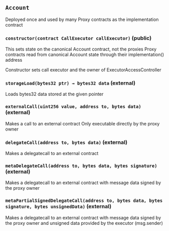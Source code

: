 ## `Account`

Deployed once and used by many Proxy contracts as the implementation contract




### `constructor(contract CallExecutor callExecutor)` (public)

This sets state on the canonical Account contract, not the proxies
Proxy contracts read from canonical Account state through their implementation() address


Constructor sets call executor and the owner of ExecutorAccessController


### `storageLoad(bytes32 ptr) → bytes32 data` (external)



Loads bytes32 data stored at the given pointer


### `externalCall(uint256 value, address to, bytes data)` (external)



Makes a call to an external contract
Only executable directly by the proxy owner


### `delegateCall(address to, bytes data)` (external)



Makes a delegatecall to an external contract


### `metaDelegateCall(address to, bytes data, bytes signature)` (external)



Makes a delegatecall to an external contract with message data signed by the proxy owner


### `metaPartialSignedDelegateCall(address to, bytes data, bytes signature, bytes unsignedData)` (external)



Makes a delegatecall to an external contract with message data signed by the proxy owner and unsigned data
provided by the executor (msg.sender)



